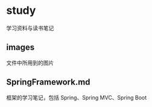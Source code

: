# study
学习资料与读书笔记
## images
文件中所用到的图片
## SpringFramework.md
框架的学习笔记，包括 Spring、Spring MVC、Spring Boot
